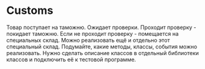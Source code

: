 # Customs
Товар поступает на таможню. Ожидает проверки. Проходит проверку - покидает таможню. Если не проходит проверку - помещается на специальных склад.
Можно реализовать ещё и отдельно этот специальный склад.
Подумайте, какие методы, классы, события можно реализовать.
Нужно сделать описание классов в отдельный библиотеки классов и подключить её к тестовой программе.
